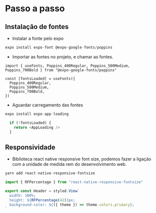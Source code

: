 # Passo a passo

## Instalação de fontes

- Instalar a fonte pelo expo

```ts
expo install expo-font @expo-google-fonts/poppins
```

- Importar as fontes no projeto, e chamar as fontes.

```tsx
import { useFonts, Poppins_400Regular, Poppins_500Medium, Poppins_700Bold } from "@expo-google-fonts/poppins"

const [fontsLoaded] = useFonts({
  Poppins_400Regular,
  Poppins_500Medium,
  Poppins_700Bold,
})
```

- Aguardar carregamento das fontes

```ts
expo install expo-app-loading

  if (!fontsLoaded) {
    return <AppLoading />
  }

```

## Responsividade

- Biblioteca react native responsive font size, podemos fazer a ligação com a unidade de medida rem do desenvolvimento web.

```ts
yarn add react-native-responsive-fontsize

import { RFPercentage } from "react-native-responsive-fontsize"

export const Header = styled.View`
  width: 100%;
  height: ${RFPercentage(42)}px;
  background-color: ${({ theme }) => theme.colors.primary};
`
```
